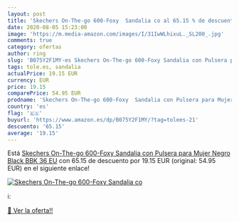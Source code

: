 ```yaml
---
layout: post
title: 'Skechers On-The-go 600-Foxy  Sandalia co al 65.15 % de descuento'
date: 2020-08-05 15:23:00
image: 'https://m.media-amazon.com/images/I/31IwWLhixuL._SL200_.jpg'
comments: true
category: ofertas
author: ring
slug: 'B075Y2F1MY-es Skechers On-The-go 600-Foxy Sandalia con Pulsera para...'
tags: tole.es, sandalia
actualPrice: 19.15 EUR
currency: EUR
price: 19.15
comparePrice: 54.95 EUR
prodname: 'Skechers On-The-go 600-Foxy  Sandalia con Pulsera para Mujer  Negro  Black BBK   36 EU'
country: 'es'
flag: '🇪🇸'
buyurl: 'https://www.amazon.es/dp/B075Y2F1MY/?tag=tolees-21'
descuento: '65.15'
average: '19.15'
---
```


Está [Skechers On-The-go 600-Foxy  Sandalia con Pulsera para Mujer  Negro  Black BBK   36 EU](https://www.amazon.es/dp/B075Y2F1MY/?tag=tolees-21) con 65.15 de descuento por 19.15 EUR (original: 54.95 EUR) en el siguiente enlace!

[![Skechers On-The-go 600-Foxy  Sandalia co](https://m.media-amazon.com/images/I/31IwWLhixuL._SL200_.jpg)](https://www.amazon.es/dp/B075Y2F1MY/?tag=tolees-21)

ℹ️:


[🛒 Ver la oferta!!](https://www.amazon.es/dp/B075Y2F1MY/?tag=tolees-21)
